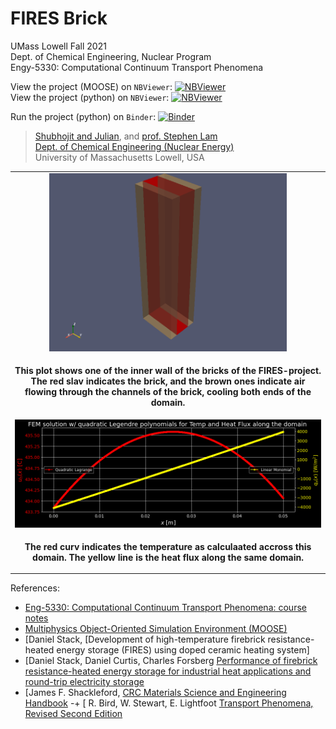 # FIRES Brick

UMass Lowell Fall 2021 <br>
Dept. of Chemical Engineering, Nuclear Program <br>
Engy-5330: Computational Continuum Transport Phenomena

View the project (MOOSE) on `NBViewer`: [![NBViewer](https://raw.githubusercontent.com/jupyter/design/master/logos/Badges/nbviewer_badge.svg)](https://nbviewer.jupyter.org/github/dpploy/engy-4390/blob/main/projects/2024/fires-brick/report_moose.ipynb)
<br>
View the project (python) on `NBViewer`: [![NBViewer](https://raw.githubusercontent.com/jupyter/design/master/logos/Badges/nbviewer_badge.svg)](https://nbviewer.jupyter.org/github/dpploy/engy-4390/blob/main/projects/2024/fires-brick/report.ipynb)

Run the project (python) on `Binder`: [![Binder](https://mybinder.org/badge_logo.svg)](https://mybinder.org/v2/gh/dpploy/engy-4390/HEAD?filepath=projects%2F2024%2Ffires-brick%2Freport.ipynb)

 >[Shubhojit and Julian](https://github.com/pukaishubho), and [prof. Stephen Lam](url) <br>
 >[Dept. of Chemical Engineering (Nuclear Energy)](xxx) <br>
 >University of Massachusetts Lowell, USA <br>

|  |
|:---:|
| <img width="380" src="pics/domain.png" title="Domain"> |
| <p style="text-align:center;"><b>This plot shows one of the inner wall of the bricks of the FIRES-project. The red slav indicates the brick, and the brown ones indicate air flowing through the channels of the brick, cooling both ends of the domain.  </b></p> |
|<img width="600" src="pics/results.png" title="Domain"> |
| <p style="text-align:center;"><b>The red curv indicates the temperature as calculaated accross this domain. The yellow line is the heat flux along the same domain.</b></p> |

References:

 + [Eng-5330: Computational Continuum Transport Phenomena: course notes](https://github.com/dpploy/engy-5330)
 + [Multiphysics Object-Oriented Simulation Environment (MOOSE)](https://mooseframework.inl.gov/)
 + [Daniel Stack, [Development of high-temperature firebrick resistance-heated energy storage (FIRES) using doped ceramic heating system]
 + [Daniel Stack, Daniel Curtis, Charles Forsberg [Performance of firebrick resistance-heated energy storage for industrial heat applications and round-trip electricity storage]()
 + [James F. Shackleford, [CRC Materials Science and Engineering Handbook]()
-+ [ R. Bird, W. Stewart, E. Lightfoot [Transport Phenomena, Revised Second Edition]()
